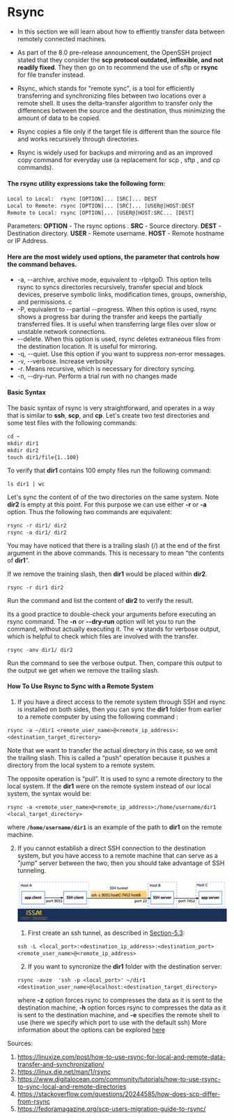 # Rsync

- In this section we will learn about how to effiently transfer data between remotely connected machines.

- As part of the 8.0 pre-release announcement, the OpenSSH project stated that they consider the **scp protocol outdated, inflexible, and not readily fixed**. They then go on to recommend the use of sftp or **rsync** for file transfer instead.

- Rsync, which stands for "remote sync", is a tool for efficiently transferring and synchronizing files between two locations over a remote shell. It uses the delta-transfer algorithm to transfer only the differences between the source and the destination, thus minimizing the amount of data to be copied.

- Rsync copies a file only if the target file is different than the source file and works recursively through directories.

- Rsync is widely used for backups and mirroring and as an improved copy command for everyday use (a replacement for scp , sftp , and cp commands).

#### The rsync utility expressions take the following form:
```
Local to Local:  rsync [OPTION]... [SRC]... DEST
Local to Remote: rsync [OPTION]... [SRC]... [USER@]HOST:DEST
Remote to Local: rsync [OPTION]... [USER@]HOST:SRC... [DEST]
```
Parameters: 
**OPTION** - The rsync options .
**SRC** - Source directory.
**DEST** - Destination directory.
**USER** - Remote username.
**HOST** - Remote hostname or IP Address.

#### Here are the most widely used options, the parameter that controls how the command behaves.

- -a, --archive, archive mode, equivalent to -rlptgoD. This option tells rsync to syncs directories recursively, transfer special and block devices, preserve symbolic links, modification times, groups, ownership, and permissions.
c
- -P, equivalent to --partial --progress. When this option is used, rsync shows a progress bar during the transfer and keeps the partially transferred files. It is useful when transferring large files over slow or unstable network connections.
- --delete. When this option is used, rsync deletes extraneous files from the destination location. It is useful for mirroring.
- -q, --quiet. Use this option if you want to suppress non-error messages.
- -v, --verbose. Increase verbosity
- -r. Means recursive, which is necessary for directory syncing.
- -n, --dry-run. Perform a trial run with no changes made


#### Basic Syntax
The basic syntax of rsync is very straightforward, and operates in a way that is similar to **ssh**, **scp**, and **cp**.
Let's create two test directories and some test files with the following commands:
```
cd ~
mkdir dir1
mkdir dir2
touch dir1/file{1..100}
```
To verify that **dir1** contains 100 empty files run the following command:
```
ls dir1 | wc 
```
Let's sync the content of of the two directories on the same system. Note **dir2** is empty at this point. For this purpose we can use either **-r** or **-a** option. Thus the following two commands are equivalent:
```
rsync -r dir1/ dir2
rsync -a dir1/ dir2
```
You may have noticed that there is a trailing slash (/) at the end of the first argument in the above commands. This is necessary to mean “the contents of **dir1**”. 

If we remove the training slash, then **dir1** would be placed within **dir2**.
```
rsync -r dir1 dir2
```
Run the command and list the content of **dir2** to verify the result.

Its a good practice to double-check your arguments before executing an rsync command. The **-n** or **--dry-run** option will let you to run the command, without actually executing it. The **-v** stands for verbose output, which is helpful to check which files are involved with the transfer. 
```
rsync -anv dir1/ dir2
```
Run the command to see the verbose output. Then, compare this output to the output we get when we remove the trailing slash.

#### How To Use Rsync to Sync with a Remote System
1.  If you have a direct access to the remote system through SSH and rsync is installed on both sides, then you can sync the **dir1** folder from earlier to a remote computer by using the following command :
```
rsync -a ~/dir1 <remote_user_name>@<remote_ip_address>:<destination_target_directory>
```
Note that we want to transfer the actual directory in this case, so we omit the trailing slash. This is called a “push” operation because it pushes a directory from the local system to a remote system. 

The opposite operation is “pull”. It is used to sync a remote directory to the local system. If the **dir1** were on the remote system instead of our local system, the syntax would be:
```
rsync -a <remote_user_name>@<remote_ip_address>:/home/username/dir1 <local_target_directory>
```
where **`/home/username/dir1`** is an example of the path to **dir1** on the remote machine.

2. If you cannot establish a direct SSH connection to the destination system, but you have access to a remote machine that can serve as a "jump" server between the two, then you should take advantage of SSH tunneling.
   
   ![Рисунок1](https://github.com/nomadicpeople/linux_tutorial/blob/8c180be42e0d6bb7126e92c20939122d3f653011/images/ssh_tunnel_2.png)
    1. First create an ssh tunnel, as described in [Section-5.3](docs/05-Security-and-File-Permissions/03-SSH.md):
      ``` 
      ssh -L <local_port>:<destination_ip_address>:<destination_port> <remote_user_name>@<remote_ip_address> 
      ```
    2. If you want to syncronize the **dir1** folder with the destination server:
      ```
      rsync -avze  'ssh -p <local_port>' ~/dir1 <destination_user_name>@localhost:<destination_target_directory>
      ```
      where **-z** option forces rsync to compresses the data as it is sent to the destination machine, **-h** option forces rsync to compresses the data as it is sent to the destination machine, and **-e** specifies the remote shell to use (here we specify which port to use with the default ssh)
       More information about the options can be explored [here](https://explainshell.com/explain?cmd=rsync+-a+-v+-e+-z+--delete)


Sources:
1. https://linuxize.com/post/how-to-use-rsync-for-local-and-remote-data-transfer-and-synchronization/
2. https://linux.die.net/man/1/rsync
3. https://www.digitalocean.com/community/tutorials/how-to-use-rsync-to-sync-local-and-remote-directories
4. https://stackoverflow.com/questions/20244585/how-does-scp-differ-from-rsync
5. https://fedoramagazine.org/scp-users-migration-guide-to-rsync/
